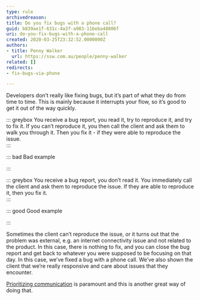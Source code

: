 ```yaml
---
type: rule
archivedreason: 
title: Do you fix bugs with a phone call?
guid: b839ae1f-631c-4a3f-a983-116eba48806f
uri: do-you-fix-bugs-with-a-phone-call
created: 2020-03-25T23:32:52.0000000Z
authors:
- title: Penny Walker
  url: https://ssw.com.au/people/penny-walker
related: []
redirects:
- fix-bugs-via-phone

---
```


Developers don’t really like fixing bugs, but it’s part of what they do from time to time. This is mainly because it interrupts your flow, so it’s good to get it out of the way quickly. 


<!--endintro-->

::: greybox
You receive a bug report, you read it, try to reproduce it, and try to fix it. If you can’t reproduce it, you then call the client and ask them to walk you through it. Then you fix it - if they were able to reproduce the issue.  
:::

::: bad
Bad example

:::

::: greybox
You receive a bug report, you don’t read it. You immediately call the client and ask them to reproduce the issue. If they are able to reproduce it, then you fix it.   
:::

::: good
Good example

:::

Sometimes the client can’t reproduce the issue, or it turns out that the problem was external, e.g. an internet connectivity issue and not related to the product. In this case, there is nothing to fix, and you can close the bug report and get back to whatever you were supposed to be focusing on that day. In this case, we’ve fixed a bug with a phone call. We’ve also shown the client that we’re really responsive and care about issues that they encounter. 

[Prioritizing communication](/make-yourself-available-on-different-communication-channels) is paramount and this is another great way of doing that.
